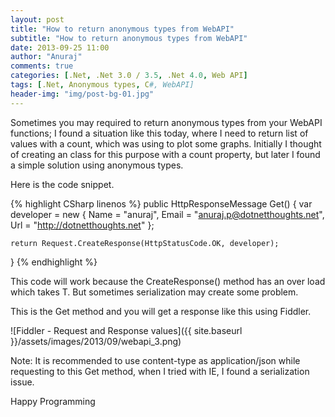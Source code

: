 ```yaml
---
layout: post
title: "How to return anonymous types from WebAPI"
subtitle: "How to return anonymous types from WebAPI"
date: 2013-09-25 11:00
author: "Anuraj"
comments: true
categories: [.Net, .Net 3.0 / 3.5, .Net 4.0, Web API]
tags: [.Net, Anonymous types, C#, WebAPI]
header-img: "img/post-bg-01.jpg"
---
```

Sometimes you may required to return anonymous types from your WebAPI functions; I found a situation like this today, where I need to return list of values with a count, which was using to plot some graphs. Initially I thought of creating an class for this purpose with a count property, but later I found a simple solution using anonymous types.

Here is the code snippet.

{% highlight CSharp linenos %}
public HttpResponseMessage Get()
{
    var developer = new
    {
        Name = "anuraj",
        Email = "anuraj.p@dotnetthoughts.net",
        Url = "http://dotnetthoughts.net"
    };

    return Request.CreateResponse(HttpStatusCode.OK, developer);
}
{% endhighlight %}

This code will work because the CreateResponse() method has an over load which takes T. But sometimes serialization may create some problem.

This is the Get method and you will get a response like this using Fiddler.

![Fiddler - Request and Response values]({{ site.baseurl }}/assets/images/2013/09/webapi_3.png)

Note: It is recommended to use content-type as application/json while requesting to this Get method, when I tried with IE, I found a serialization issue.

Happy Programming
